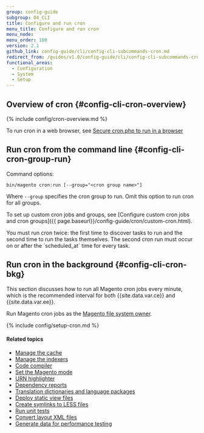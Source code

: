 ```yaml
---
group: config-guide
subgroup: 04_CLI
title: Configure and run cron
menu_title: Configure and run cron
menu_node:
menu_order: 100
version: 2.1
github_link: config-guide/cli/config-cli-subcommands-cron.md
redirect_from: /guides/v1.0/config-guide/cli/config-cli-subcommands-cron.html
functional_areas:
  - Configuration
  - System
  - Setup
---
```


## Overview of cron {#config-cli-cron-overview}
{% include config/cron-overview.md %}

To run cron in a web browser, see <a href="{{page.baseurl}}/config-guide/secy/secy-cron.html">Secure cron.php to run in a browser</a>

## Run cron from the command line {#config-cli-cron-group-run}
Command options:

	bin/magento cron:run [--group="<cron group name>"]

Where `--group` specifies the cron group to run. Omit this option to run cron for all groups.

To set up custom cron jobs and groups, see [Configure custom cron jobs and cron groups]({{ page.baseurl}}/config-guide/cron/custom-cron.html).

<div class="bs-callout bs-callout-info" id="info" markdown="1">
You must run cron twice: the first time to discover tasks to run and the second time to run the tasks themselves. The second cron run must occur on or after the `scheduled_at` time for every task.
</div>

## Run cron in the background {#config-cli-cron-bkg}
This section discusses how to run all Magento cron jobs every minute, which is the recommended interval for both {{site.data.var.ce}} and {{site.data.var.ee}}.

Run Magento cron jobs as the [Magento file system owner]({{page.baseurl}}/install-gde/prereq/file-sys-perms-over.html).

{% include config/setup-cron.md %}

#### Related topics

-   <a href="{{page.baseurl}}/config-guide/cli/config-cli-subcommands-cache.html">Manage the cache</a>
-   <a href="{{page.baseurl}}/config-guide/cli/config-cli-subcommands-index.html">Manage the indexers</a>
-   <a href="{{page.baseurl}}/config-guide/cli/config-cli-subcommands-compiler.html">Code compiler</a>
-   <a href="{{page.baseurl}}/config-guide/cli/config-cli-subcommands-mode.html">Set the Magento mode</a>
-   <a href="{{page.baseurl}}/config-guide/cli/config-cli-subcommands-urn.html">URN highlighter</a>
-   <a href="{{page.baseurl}}/config-guide/cli/config-cli-subcommands-depen.html">Dependency reports</a>
-   <a href="{{page.baseurl}}/config-guide/cli/config-cli-subcommands-i18n.html">Translation dictionaries and language packages</a>
-   <a href="{{page.baseurl}}/config-guide/cli/config-cli-subcommands-static-view.html">Deploy static view files</a>
-   <a href="{{page.baseurl}}/config-guide/cli/config-cli-subcommands-less-sass.html">Create symlinks to LESS files</a>
-   <a href="{{page.baseurl}}/config-guide/cli/config-cli-subcommands-test.html">Run unit tests</a>
-   <a href="{{page.baseurl}}/config-guide/cli/config-cli-subcommands-layout-xml.html">Convert layout XML files</a>
-   <a href="{{page.baseurl}}/config-guide/cli/config-cli-subcommands-perf-data.html">Generate data for performance testing</a>
